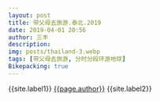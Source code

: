 ```yaml
---
layout: post
title: 带父母去旅游.泰北.2019
date: 2019-04-01 20:56
author: 三丰
description:
img: posts/thailand-3.webp
tags: [带父母去旅游, 分时分段环游地球]
Bikepacking: true
---
```

{{site.label1}} <a href="/about">{{page.author}}</a> {{site.label2}}
